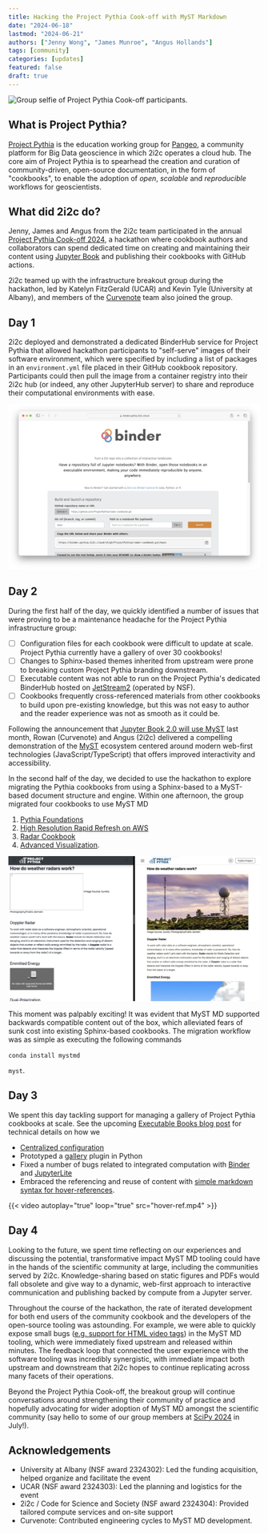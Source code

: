 ```yaml
---
title: Hacking the Project Pythia Cook-off with MyST Markdown 
date: "2024-06-18"
lastmod: "2024-06-21"
authors: ["Jenny Wong", "James Munroe", "Angus Hollands"]
tags: [community]
categories: [updates]
featured: false
draft: true
---
```


![Group selfie of Project Pythia Cook-off participants.](./cover.png)

## What is Project Pythia?

[Project Pythia](https://projectpythia.org/) is the education working group for [Pangeo](https://pangeo.io/index.html), a community platform for Big Data geoscience in which 2i2c operates a cloud hub. The core aim of Project Pythia is to spearhead the creation and curation of community-driven, open-source documentation, in the form of "cookbooks", to enable the adoption of *open*, *scalable* and *reproducible* workflows for geoscientists.

## What did 2i2c do?

Jenny, James and Angus from the 2i2c team participated in the annual [Project Pythia Cook-off 2024](https://projectpythia.org/pythia-cookoff-2024/), a hackathon where cookbook authors and collaborators can spend dedicated time on creating and maintaining their content using [Jupyter Book](https://jupyterbook.org/en/stable/intro.html) and publishing their cookbooks with GitHub actions.

2i2c teamed up with the infrastructure breakout group during the hackathon, led by Katelyn FitzGerald (UCAR) and Kevin Tyle (University at Albany), and members of the [Curvenote](https://curvenote.com/) team also joined the group.

## Day 1

2i2c deployed and demonstrated a dedicated BinderHub service for Project Pythia that allowed hackathon participants to "self-serve" images of their software environment, which were specified by including a list of packages in an `environment.yml` file placed in their GitHub cookbook repository. Participants could then pull the image from a container registry into their 2i2c hub (or indeed, any other JupyterHub server) to share and reproduce their computational environments with ease.

![Screenshot of Project Pythia BinderHub service](binder.png)



## Day 2

During the first half of the day, we quickly identified a number of issues that were proving to be a maintenance headache for the Project Pythia infrastructure group:

- [ ] Configuration files for each cookbook were difficult to update at scale. Project Pythia currently have a gallery of over 30 cookbooks!
- [ ] Changes to Sphinx-based themes inherited from upstream were prone to breaking custom Project Pythia branding downstream.
- [ ] Executable content was not able to run on the Project Pythia's dedicated BinderHub hosted on [JetStream2](https://jetstream-cloud.org/index.html) (operated by NSF).
- [ ] Cookbooks frequently cross-referenced materials from other cookbooks to build upon pre-existing knowledge, but this was not easy to author and the reader experience was not as smooth as it could be.

Following the announcement that [Jupyter Book 2.0 will use MyST](../myst-jupyter-book/index) last month, Rowan (Curvenote) and Angus (2i2c) delivered a compelling demonstration of the [MyST](https://mystmd.org/) ecosystem centered around modern web-first technologies (JavaScript/TypeScript) that offers improved interactivity and accessibility.

In the second half of the day, we decided to use the hackathon to explore migrating the Pythia cookbooks from using a Sphinx-based to a MyST-based document structure and engine. Within one afternoon, the group migrated four cookbooks to use MyST MD

1. [Pythia Foundations](https://projectpythia-mystmd.github.io/pythia-foundations/)
1. [High Resolution Rapid Refresh on AWS](https://projectpythia-mystmd.github.io/HRRR-AWS-cookbook/)
1. [Radar Cookbook](https://projectpythia-mystmd.github.io/radar-cookbook/)
1. [Advanced Visualization](https://projectpythia-mystmd.github.io/advanced-viz-cookbook/).

![Screenshot of a side by side comparison of the Sphinx (left) and MyST (right) based cookbook.](side-by-side.png)

This moment was palpably exciting! It was evident that MyST MD supported backwards compatible content out of the box, which alleviated fears of sunk cost into existing Sphinx-based cookbooks. The migration workflow was as simple as executing the following commands

`conda install mystmd`

`myst`.

## Day 3

We spent this day tackling support for managing a gallery of Project Pythia cookbooks at scale. See the upcoming [Executable Books blog post](https://executablebooks.org/en/latest/blog/2024-06-14-project-pythia-mystmd/) for technical details on how we

- [Centralized configuration](https://github.com/projectpythia-mystmd/pythia-config)
- Prototyped a [gallery](https://projectpythia-mystmd.github.io/) plugin in Python
- Fixed a number of bugs related to integrated computation with [Binder](https://mystmd.org/guide/integrating-jupyter#connecting-to-a-binder) and [JupyterLite](https://mystmd.org/guide/integrating-jupyter#jupyterlite)
- Embraced the referencing and reuse of content with [simple markdown syntax for hover-references](https://mystmd.org/guide/external-references#tbl-syntax-xref).

{{< video autoplay="true" loop="true" src="hover-ref.mp4" >}}

## Day 4

Looking to the future, we spent time reflecting on our experiences and discussing the potential, transformative impact MyST MD tooling could have in the hands of the scientific community at large, including the communities served by 2i2c. Knowledge-sharing based on static figures and PDFs would fall obsolete and give way to a dynamic, web-first approach to interactive communication and publishing backed by compute from a Jupyter server.

Throughout the course of the hackathon, the rate of iterated development for both end users of the community cookbook and the developers of the open-source tooling was astounding. For example, we were able to quickly expose small bugs ([e.g. support for HTML video tags](https://github.com/executablebooks/mystmd/issues/1297)) in the MyST MD tooling, which were immediately fixed upstream and released within minutes. The feedback loop that connected the user experience with the software tooling was incredibly synergistic, with immediate impact both upstream and downstream that 2i2c hopes to continue replicating across many facets of their operations.

Beyond the Project Pythia Cook-off, the breakout group will continue conversations around strengthening their community of practice and hopefully advocating for wider adoption of MyST MD amongst the scientific community (say hello to some of our group members at [SciPy 2024](https://www.scipy2024.scipy.org/) in July!).

## Acknowledgements

- University at Albany (NSF award 2324302): Led the funding acquisition, helped organize and facilitate the event
- UCAR (NSF award 2324303): Led the planning and logistics for the event
- 2i2c / Code for Science and Society (NSF award 2324304): Provided tailored compute services and on-site support
- Curvenote: Contributed engineering cycles to MyST MD development.
